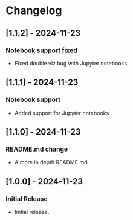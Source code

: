 # Changelog

## [1.1.2] - 2024-11-23

### Notebook support fixed

- Fixed double viz bug with Jupyter notebooks

## [1.1.1] - 2024-11-23

### Notebook support

- Added support for Jupyter notebooks

## [1.1.0] - 2024-11-23

### README.md change

- A more in depth README.md

## [1.0.0] - 2024-11-23

### Initial Release

- Initial release.
